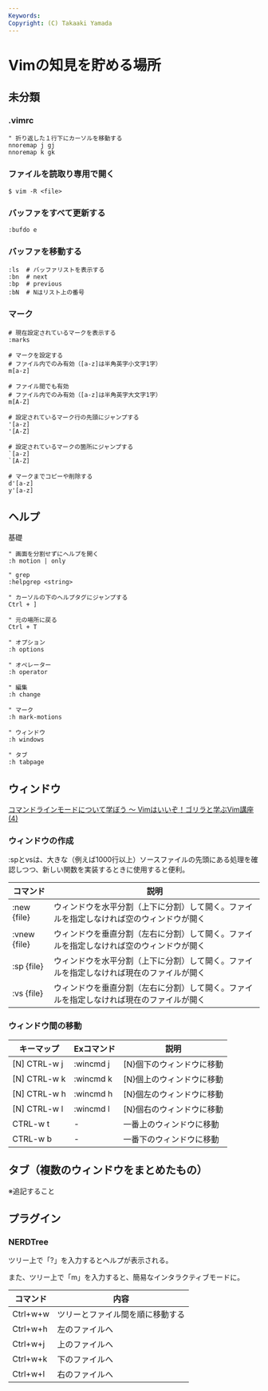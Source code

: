 ```yaml
---
Keywords: 
Copyright: (C) Takaaki Yamada
---
```


# Vimの知見を貯める場所

## 未分類

### .vimrc

```
" 折り返した１行下にカーソルを移動する
nnoremap j gj
nnoremap k gk
```

### ファイルを読取り専用で開く

```
$ vim -R <file>
```

### バッファをすべて更新する

```
:bufdo e
```

### バッファを移動する

```
:ls  # バッファリストを表示する
:bn  # next
:bp  # previous
:bN  # Nはリスト上の番号
```

### マーク

```
# 現在設定されているマークを表示する
:marks

# マークを設定する
# ファイル内でのみ有効（[a-z]は半角英字小文字1字）
m[a-z]

# ファイル間でも有効
# ファイル内でのみ有効（[a-z]は半角英字大文字1字）
m[A-Z]

# 設定されているマーク行の先頭にジャンプする
'[a-z]
'[A-Z]

# 設定されているマークの箇所にジャンプする
`[a-z]
`[A-Z]

# マークまでコピーや削除する
d'[a-z]
y'[a-z]
```

### 




## ヘルプ

基礎

```
" 画面を分割せずにヘルプを開く
:h motion | only

" grep
:helpgrep <string>

" カーソルの下のヘルプタグにジャンプする
Ctrl + ]

" 元の場所に戻る
Ctrl + T
```

```
" オプション
:h options

" オペレーター
:h operator

" 編集
:h change

" マーク
:h mark-motions

" ウィンドウ
:h windows

" タブ
:h tabpage
```

## ウィンドウ

[コマンドラインモードについて学ぼう 〜 Vimはいいぞ！ゴリラと学ぶVim講座(4)](https://knowledge.sakura.ad.jp/22488/)

### ウィンドウの作成

:spとvsは、大きな（例えば1000行以上）ソースファイルの先頭にある処理を確認しつつ、新しい関数を実装するときに使用すると便利。

|コマンド|説明|
|---|---|
|:new {file}|ウィンドウを水平分割（上下に分割）して開く。ファイルを指定しなければ空のウィンドウが開く|
|:vnew {file}|ウィンドウを垂直分割（左右に分割）して開く。ファイルを指定しなければ空のウィンドウが開く|
|:sp {file}|ウィンドウを水平分割（上下に分割）して開く。ファイルを指定しなければ現在のファイルが開く|
|:vs {file}|ウィンドウを垂直分割（左右に分割）して開く。ファイルを指定しなければ現在のファイルが開く|

### ウィンドウ間の移動

|キーマップ|Exコマンド|説明|
|---|---|---|
|[N] CTRL-w j|:wincmd j|[N}個下のウィンドウに移動|
|[N] CTRL-w k|:wincmd k|[N}個上のウィンドウに移動|
|[N] CTRL-w h|:wincmd h|[N}個左のウィンドウに移動|
|[N] CTRL-w l|:wincmd l|[N}個右のウィンドウに移動|
|CTRL-w t|-|一番上のウィンドウに移動|
|CTRL-w b|-|一番下のウィンドウに移動|

## タブ（複数のウィンドウをまとめたもの）

※追記すること

## プラグイン

### NERDTree

ツリー上で「?」を入力するとヘルプが表示される。

また、ツリー上で「m」を入力すると、簡易なインタラクティブモードに。

|コマンド|内容|
---|---
|Ctrl+w+w|ツリーとファイル間を順に移動する|
|Ctrl+w+h|左のファイルへ|
|Ctrl+w+j|上のファイルへ|
|Ctrl+w+k|下のファイルへ|
|Ctrl+w+l|右のファイルへ|
